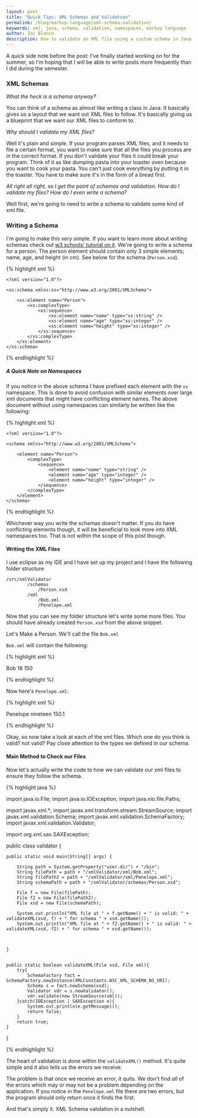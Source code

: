 ```yaml
---
layout: post
title: "Quick Tips: XML Schemas and Validation"
permalink: /blog/markup-language/xml-schema-validation/
keywords: xml, java, schema, validation, namespaces, markup language
author: Zac Blanco
description: How to validate an XML file using a custom schema in Java.
---
```



A quick side note before the post: I've finally started working on for the summer, so I'm hoping that I will be able to write posts more frequently than I did during the semester.

### XML Schemas

_What the heck is a schema anyway?_

You can think of a schema as almost like writing a class in Java. It basically gives us a layout that we want out XML files to follow. It's basically giving us a blueprint that we want our XML files to conform to.

_Why should I validate my XML files?_

Well it's plain and simple. If your program parses XML files, and it needs to file a certain format, you want to make sure that all the files you process are in the correct format. If you don't validate your files it could break your program. Think of it as like dumping pasta into your toaster oven because you want to cook your pasta. You can't just cook everything by putting it in the toaster. You have to make sure it's in the form of a bread first.


_All right all right, so I get the point of schemas and validation. How do I validate my files? How do I even write a schema?_

Well first, we're going to need to write a schema to validate some kind of xml file.

### Writing a Schema

I'm going to make this _very_ simple. If you want to learn more about writing schemas check out [w3 schools' tutorial on it](http://www.w3schools.com/schema). We're going to write a schema for a person. The person element should contain only 3 simple elements; name, age, and height (in cm). See below for the schema (`Person.xsd`).

{% highlight xml %}

	<?xml version="1.0"?>

	<xs:schema xmlns:xs="http://www.w3.org/2001/XMLSchema">

		<xs:element name="Person">
			<xs:complexType>
				<xs:sequence>
					<xs:element name="name" type="xs:string" />
					<xs:element name="age" type="xs:integer" />
					<xs:element name="height" type="xs:integer" />
				</xs:sequence>
			</xs:complexType>
		</xs:element>
	</xs:schema>

{% endhighlight %}

##### _A Quick Note on Namespaces_

If you notice in the above schema I have prefixed each element with the `xs` namespace. This is done to avoid confusion with similar elements over large xml documents that might have conflicting element names. The above document without using namespaces can similarly be written like the following: 

{% highlight xml %}

	<?xml version="1.0"?>

	<schema xmlns="http://www.w3.org/2001/XMLSchema">

		<element name="Person">
			<complexType>
				<sequence>
					<element name="name" type="string" />
					<element name="age" type="integer" />
					<element name="height" type="integer" />
				</sequence>
			</complexType>
		</element>
	</schema>

{% endhighlight %}

Whichever way you write the schemas doesn't matter. If you do have conflicting elements though, it will be beneficial to look more into XML namespaces too. That is not within the scope of this post though.

#### Writing the XML Files

I use eclipse as my IDE and I have set up my project and I have the following folder structure

	/src/xmlValidator
			/schemas
				/Person.xsd
			/xml
				/Bob.xml
				/Penelope.xml


Now that you can see my folder structure let's write some more files. You should have already created `Person.xsd` from the above snippet.

Let's Make a Person. We'll call the file `Bob.xml`

`Bob.xml` will contain the following:

{% highlight xml %}

<?xml version="1.0"?>

<Person>
	<name>Bob</name>
	<age>18</age>
	<height>150</height>
</Person>

{% endhighlight %}

Now here's `Penelope.xml`:

{% highlight xml %}

<?xml version="1.0"?>

<Person>
	<name>Penelope</name>
	<age>nineteen</age>
	<height>150.1</height>
</Person>


{% endhighlight %}


Okay, so now take a look at each of the xml files. Which one do you think is valid? not valid? Pay close attention to the types we defined in our schema.

#### Main Method to Check our Files

Now let's actually write the code to how we can validate our xml files to ensure they follow the schema. 


{% highlight java %}

import java.io.File;
import java.io.IOException;
import java.nio.file.Paths;

import javax.xml.*;
import javax.xml.transform.stream.StreamSource;
import javax.xml.validation.Schema;
import javax.xml.validation.SchemaFactory;
import javax.xml.validation.Validator;

import org.xml.sax.SAXException;

public class validator {

	public static void main(String[] args) {

		String path = System.getProperty("user.dir") + "/bin";
		String filePath = path + "/xmlValidator/xml/Bob.xml";
		String filePath2 = path + "/xmlValidator/xml/Penelope.xml";
		String schemaPath = path + "/xmlValidator/schemas/Person.xsd";

		File f = new File(filePath);
		File f2 = new File(filePath2);
		File xsd = new File(schemaPath);

		System.out.println("XML file at " + f.getName() + " is valid: " + validateXML(xsd, f) + " for schema " + xsd.getName());
		System.out.println("XML file at " + f2.getName() + " is valid: " + validateXML(xsd, f2) + " for schema " + xsd.getName());



	}


	public static boolean validateXML(File xsd, File xml){
		try{
			SchemaFactory fact = SchemaFactory.newInstance(XMLConstants.W3C_XML_SCHEMA_NS_URI);
			Schema s = fact.newSchema(xsd);
			Validator vdr = s.newValidator();
			vdr.validate(new StreamSource(xml));
		}catch(IOException | SAXException e){
			System.out.println(e.getMessage());
			return false;
		}
		return true;
	}
}

{% endhighlight %}

The heart of validation is done within the `validateXML()` method. It's quite simple and it also tells us the errors we receive.


The problem is that once we receive an error, it quits. We don't find _all_ of the errors which may or may not be a problem depending on the application. If you notice in the `Penelope.xml` file there are two errors, but the program should only return once it finds the first.


And that's simply it. XML Schema validation in a nutshell.











